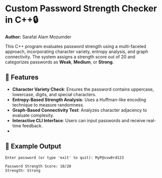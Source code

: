 # Custom Password Strength Checker in C++🔒

**Author:** Sarafat Alam Mozumder

This C++ program evaluates password strength using a multi-faceted approach, incorporating character variety, entropy analysis, and graph connectivity. The system assigns a strength score out of 20 and categorizes passwords as **Weak**, **Medium**, or **Strong**.

## 📌 Features
- **Character Variety Check**: Ensures the password contains uppercase, lowercase, digits, and special characters.
- **Entropy-Based Strength Analysis**: Uses a Huffman-like encoding technique to measure randomness.
- **Graph-Based Connectivity Test**: Analyzes character adjacency to evaluate complexity.
- **Interactive CLI Interface**: Users can input passwords and receive real-time feedback.
- 

## 📌 Example Output
```
Enter password (or type 'exit' to quit): MyP@ssw0rd123

Password Strength Score: 18/20
Strength: Strong
```

